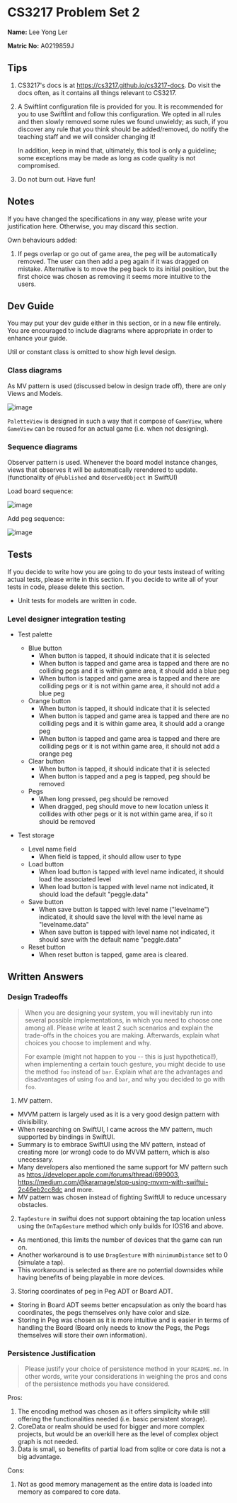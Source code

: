 # CS3217 Problem Set 2

**Name:** Lee Yong Ler

**Matric No:** A0219859J


## Tips
1. CS3217's docs is at https://cs3217.github.io/cs3217-docs. Do visit the docs often, as
   it contains all things relevant to CS3217.
2. A Swiftlint configuration file is provided for you. It is recommended for you
   to use Swiftlint and follow this configuration. We opted in all rules and
   then slowly removed some rules we found unwieldy; as such, if you discover
   any rule that you think should be added/removed, do notify the teaching staff
   and we will consider changing it!

   In addition, keep in mind that, ultimately, this tool is only a guideline;
   some exceptions may be made as long as code quality is not compromised.
3. Do not burn out. Have fun!

## Notes
If you have changed the specifications in any way, please write your
justification here. Otherwise, you may discard this section.

Own behaviours added: 
1. If pegs overlap or go out of game area, the peg will be automatically removed. The user can then add a peg again if it was dragged on mistake. Alternative is to move the peg back to its initial position, but the first choice was chosen as removing it seems more intuitive to the users. 

## Dev Guide
You may put your dev guide either in this section, or in a new file entirely.
You are encouraged to include diagrams where appropriate in order to enhance
your guide.

Util or constant class is omitted to show high level design. 

### Class diagrams
As MV pattern is used (discussed below in design trade off), there are only Views and Models. 

![image](https://user-images.githubusercontent.com/68801331/215267470-5051b475-b28e-49da-b937-6aa02e32d7d0.png)

`PaletteView` is designed in such a way that it compose of `GameView`, where `GameView` can be reused for an actual game (i.e. when not designing). 

### Sequence diagrams
Observer pattern is used. Whenever the board model instance changes, views that observes it will be automatically rerendered to update. (functionality of `@Published` and `ObservedObject` in SwiftUI) 

Load board sequence:

![image](https://user-images.githubusercontent.com/68801331/215268141-67eb378a-4ec7-433e-b2e6-4b12e08334ae.png)


Add peg sequence: 

![image](https://user-images.githubusercontent.com/68801331/215268153-3affe90a-b39a-4e1a-98e8-23028c4a74ac.png)



## Tests
If you decide to write how you are going to do your tests instead of writing
actual tests, please write in this section. If you decide to write all of your
tests in code, please delete this section.

- Unit tests for models are written in code. 

### Level designer integration testing 

- Test palette
    - Blue button 
        - When button is tapped, it should indicate that it is selected 
        - When button is tapped and game area is tapped and there are no colliding pegs and it is within game area, it should add a blue peg 
        - When button is tapped and game area is tapped and there are colliding pegs or it is not within game area, it should not add a blue peg 
    - Orange button 
        - When button is tapped, it should indicate that it is selected 
        - When button is tapped and game area is tapped and there are no colliding pegs  and it is within game area, it should add a orange peg 
        - When button is tapped and game area is tapped and there are colliding pegs or it is not within game area, it should not add a orange peg 
    - Clear button 
        - When button is tapped, it should indicate that it is selected
        - When button is tapped and a peg is tapped, peg should be removed
    - Pegs 
        - When long pressed, peg should be removed
        - When dragged, peg should move to new location unless it collides with other pegs or it is not within game area, if so it should be removed 
        
- Test storage 
    - Level name field 
        - When field is tapped, it should allow user to type 
    - Load button
        - When load button is tapped with level name indicated, it should load the associated level 
        - When load button is tapped with level name not indicated, it should load the default "peggle.data"
    - Save button
        - When save button is tapped with level name ("levelname") indicated, it should save the level with the level name as "levelname.data"
        - When save button is tapped with level name not indicated, it should save with the default name "peggle.data"
    - Reset button 
        - When reset button is tapped, game area is cleared. 




## Written Answers

### Design Tradeoffs
> When you are designing your system, you will inevitably run into several
> possible implementations, in which you need to choose one among all. Please
> write at least 2 such scenarios and explain the trade-offs in the choices you
> are making. Afterwards, explain what choices you choose to implement and why.
>
> For example (might not happen to you -- this is just hypothetical!), when
> implementing a certain touch gesture, you might decide to use the method
> `foo` instead of `bar`. Explain what are the advantages and disadvantages of
> using `foo` and `bar`, and why you decided to go with `foo`.


1. MV pattern.
- MVVM pattern is largely used as it is a very good design pattern with divisibility. 
- When researching on SwiftUI, I came across the MV pattern, much supported by bindings in SwiftUI.
- Summary is to embrace SwiftUI using the MV pattern, instead of creating more (or wrong) code to do MVVM pattern, which is also unecessary.
- Many developers also mentioned the same support for MV pattern such as https://developer.apple.com/forums/thread/699003, https://medium.com/@karamage/stop-using-mvvm-with-swiftui-2c46eb2cc8dc and more. 
- MV pattern was chosen instead of fighting SwiftUI to reduce uncessary obstacles.

2. `TapGesture` in swiftui does not support obtaining the tap location unless using the `OnTapGesture` method which only builds for IOS16 and above. 
- As mentioned, this limits the number of devices that the game can run on. 
- Another workaround is to use `DragGesture` with `minimumDistance` set to 0 (simulate a tap). 
- This workaround is selected as there are no potential downsides while having benefits of being playable in more devices. 

3. Storing coordinates of peg in Peg ADT or Board ADT. 
- Storing in Board ADT seems better encapsulation as only the board has coordinates, the pegs themselves only have color and size. 
- Storing in Peg was chosen as it is more intuitive and is easier in terms of handling the Board (Board only needs to know the Pegs, the Pegs themselves will store their own information). 



### Persistence Justification
> Please justify your choice of persistence method in your `README.md`. In
> other words, write your considerations in weighing the pros and cons of the
> persistence methods you have considered.


Pros: 
1. The encoding method was chosen as it offers simplicity while still offering the functionalities needed (i.e. basic persistent storage). 
2. CoreData or realm should be used for bigger and more complex projects, but would be an overkill here as the level of complex object graph is not needed. 
3. Data is small, so benefits of partial load from sqlite or core data is not a big advantage.   

Cons: 
1. Not as good memory management as the entire data is loaded into memory as compared to core data.
